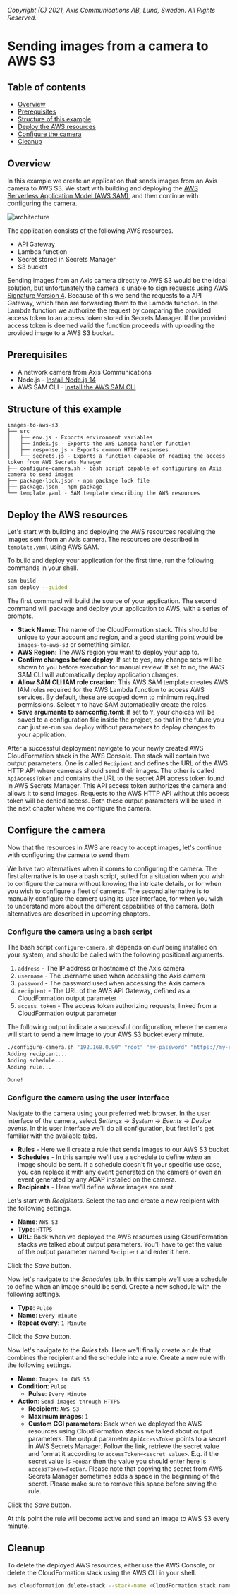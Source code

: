 *Copyright (C) 2021, Axis Communications AB, Lund, Sweden. All Rights Reserved.*

# Sending images from a camera to AWS S3

## Table of contents

- [Overview](#overview)
- [Prerequisites](#prerequisites)
- [Structure of this example](#structure-of-this-example)
- [Deploy the AWS resources](#deploy-the-aws-resources)
- [Configure the camera](#configure-the-camera)
- [Cleanup](#cleanup)

## Overview

In this example we create an application that sends images from an Axis camera to AWS S3. We start with building and deploying the [AWS Serverless Application Model (AWS SAM)](https://docs.aws.amazon.com/serverless-application-model/latest/developerguide/what-is-sam.html), and then continue with configuring the camera.

![architecture](./assets/architecture.png)

The application consists of the following AWS resources.

- API Gateway
- Lambda function
- Secret stored in Secrets Manager
- S3 bucket

Sending images from an Axis camera directly to AWS S3 would be the ideal solution, but unfortunately the camera is unable to sign requests using [AWS Signature Version 4](https://docs.aws.zamazon.com/general/latest/gr/signature-version-4.html). Because of this we send the requests to a API Gateway, which then are forwarding them to the Lambda function. In the Lambda function we authorize the request by comparing the provided access token to an access token stored in Secrets Manager. If the provided access token is deemed valid the function proceeds with uploading the provided image to a AWS S3 bucket.

## Prerequisites

- A network camera from Axis Communications
- Node.js - [Install Node.js 14](https://nodejs.org/en/)
- AWS SAM CLI - [Install the AWS SAM CLI](https://docs.aws.amazon.com/serverless-application-model/latest/developerguide/serverless-sam-cli-install.html)

## Structure of this example

```
images-to-aws-s3
├── src
│   ├── env.js - Exports environment variables
│   ├── index.js - Exports the AWS Lambda handler function
│   ├── response.js - Exports common HTTP responses
│   └── secrets.js - Exports a function capable of reading the access token from AWS Secrets Manager
├── configure-camera.sh - bash script capable of configuring an Axis camera to send images
├── package-lock.json - npm package lock file
├── package.json - npm package
└── template.yaml - SAM template describing the AWS resources
```

## Deploy the AWS resources

Let's start with building and deploying the AWS resources receiving the images sent from an Axis camera. The resources are described in `template.yaml` using AWS SAM.

To build and deploy your application for the first time, run the following commands in your shell.

```bash
sam build
sam deploy --guided
```

The first command will build the source of your application. The second command will package and deploy your application to AWS, with a series of prompts.

- **Stack Name**: The name of the CloudFormation stack. This should be unique to your account and region, and a good starting point would be `images-to-aws-s3` or something similar.
- **AWS Region**: The AWS region you want to deploy your app to.
- **Confirm changes before deploy**: If set to yes, any change sets will be shown to you before execution for manual review. If set to no, the AWS SAM CLI will automatically deploy application changes.
- **Allow SAM CLI IAM role creation**: This AWS SAM template creates AWS IAM roles required for the AWS Lambda function to access AWS services. By default, these are scoped down to minimum required permissions. Select `Y` to have SAM automatically create the roles.
- **Save arguments to samconfig.toml**: If set to `Y`, your choices will be saved to a configuration file inside the project, so that in the future you can just re-run `sam deploy` without parameters to deploy changes to your application.

After a successful deployment navigate to your newly created AWS CloudFormation stack in the AWS Console. The stack will contain two output parameters. One is called `Recipient` and defines the URL of the AWS HTTP API where cameras should send their images. The other is called `ApiAccessToken` and contains the URL to the secret API access token found in AWS Secrets Manager. This API access token authorizes the camera and allows it to send images. Requests to the AWS HTTP API without this access token will be denied access. Both these output parameters will be used in the next chapter where we configure the camera.

## Configure the camera

Now that the resources in AWS are ready to accept images, let's continue with configuring the camera to send them.

We have two alternatives when it comes to configuring the camera. The first alternative is to use a bash script, suited for a situation when you wish to configure the camera without knowing the intricate details, or for when you wish to configure a fleet of cameras. The second alternative is to manually configure the camera using its user interface, for when you wish to understand more about the different capabilities of the camera. Both alternatives are described in upcoming chapters.

### Configure the camera using a bash script

The bash script `configure-camera.sh` depends on *curl* being installed on your system, and should be called with the following positional arguments.

1. `address` - The IP address or hostname of the Axis camera
1. `username` - The username used when accessing the Axis camera
1. `password` - The password used when accessing the Axis camera
1. `recipient` - The URL of the AWS API Gateway, defined as a CloudFormation output parameter
1. `access token` - The access token authorizing requests, linked from a CloudFormation output parameter

The following output indicate a successful configuration, where the camera will start to send a new image to your AWS S3 bucket every minute.

```bash
./configure-camera.sh "192.168.0.90" "root" "my-password" "https://my-recipient.com" "my-access-token"
Adding recipient...
Adding schedule...
Adding rule...

Done!
```

### Configure the camera using the user interface

Navigate to the camera using your preferred web browser. In the user interface of the camera, select *Settings* -> *System* -> *Events* -> *Device events*. In this user interface we'll do all configuration, but first let's get familiar with the available tabs.

- **Rules** - Here we'll create a rule that sends images to our AWS S3 bucket
- **Schedules** - In this sample we'll use a schedule to define *when* an image should be sent. If a schedule doesn't fit your specific use case, you can replace it with any event generated on the camera or even an event generated by any ACAP installed on the camera.
- **Recipients** - Here we'll define *where* images are sent

Let's start with *Recipients*. Select the tab and create a new recipient with the following settings.

- **Name**: `AWS S3`
- **Type**: `HTTPS`
- **URL**: Back when we deployed the AWS resources using CloudFormation stacks we talked about output parameters. You'll have to get the value of the output parameter named `Recipient` and enter it here.

Click the *Save* button.

Now let's navigate to the *Schedules* tab. In this sample we'll use a schedule to define when an image should be send. Create a new schedule with the following settings.

- **Type**: `Pulse`
- **Name**: `Every minute`
- **Repeat every**: `1 Minute`

Click the *Save* button.

Now let's navigate to the *Rules* tab. Here we'll finally create a rule that combines the recipient and the schedule into a rule. Create a new rule with the following settings.

- **Name**: `Images to AWS S3`
- **Condition**: `Pulse`
    - **Pulse**: `Every Minute`
- **Action**: `Send images through HTTPS`
    - **Recipient**: `AWS S3`
    - **Maximum images**: `1`
    - **Custom CGI parameters**: Back when we deployed the AWS resources using CloudFormation stacks we talked about output parameters. The output parameter `ApiAccessToken` points to a secret in AWS Secrets Manager. Follow the link, retrieve the secret value and format it according to `accessToken=<secret value>`. E.g. if the secret value is `FooBar` then the value you should enter here is `accessToken=FooBar`. Please note that copying the secret from AWS Secrets Manager sometimes adds a space in the beginning of the secret. Please make sure to remove this space before saving the rule.

Click the *Save* button.

At this point the rule will become active and send an image to AWS S3 every minute.

## Cleanup

To delete the deployed AWS resources, either use the AWS Console, or delete the CloudFormation stack using the AWS CLI in your shell.

```bash
aws cloudformation delete-stack --stack-name <CloudFormation stack name>
```
